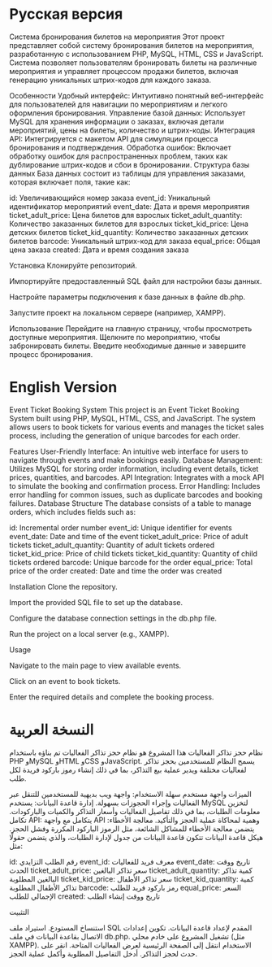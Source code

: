<h1>Русская версия</h1>
Система бронирования билетов на мероприятия
Этот проект представляет собой систему бронирования билетов на мероприятия, разработанную с использованием PHP, MySQL, HTML, CSS и JavaScript. Система позволяет пользователям бронировать билеты на различные мероприятия и управляет процессом продажи билетов, включая генерацию уникальных штрих-кодов для каждого заказа.

Особенности
Удобный интерфейс: Интуитивно понятный веб-интерфейс для пользователей для навигации по мероприятиям и легкого оформления бронирования.
Управление базой данных: Использует MySQL для хранения информации о заказах, включая детали мероприятий, цены на билеты, количество и штрих-коды.
Интеграция API: Интегрируется с макетом API для симуляции процесса бронирования и подтверждения.
Обработка ошибок: Включает обработку ошибок для распространенных проблем, таких как дублирование штрих-кодов и сбои в бронировании.
Структура базы данных
База данных состоит из таблицы для управления заказами, которая включает поля, такие как:

id: Увеличивающийся номер заказа
event_id: Уникальный идентификатор мероприятий
event_date: Дата и время мероприятия
ticket_adult_price: Цена билетов для взрослых
ticket_adult_quantity: Количество заказанных билетов для взрослых
ticket_kid_price: Цена детских билетов
ticket_kid_quantity: Количество заказанных детских билетов
barcode: Уникальный штрих-код для заказа
equal_price: Общая цена заказа
created: Дата и время создания заказа

Установка
Клонируйте репозиторий.

Импортируйте предоставленный SQL файл для настройки базы данных.

Настройте параметры подключения к базе данных в файле db.php.

Запустите проект на локальном сервере (например, XAMPP).

Использование
Перейдите на главную страницу, чтобы просмотреть доступные мероприятия.
Щелкните по мероприятию, чтобы забронировать билеты.
Введите необходимые данные и завершите процесс бронирования.

<h1>English Version</h1>
Event Ticket Booking System
This project is an Event Ticket Booking System built using PHP, MySQL, HTML, CSS, and JavaScript. The system allows users to book tickets for various events and manages the ticket sales process, including the generation of unique barcodes for each order.

Features
User-Friendly Interface: An intuitive web interface for users to navigate through events and make bookings easily.
Database Management: Utilizes MySQL for storing order information, including event details, ticket prices, quantities, and barcodes.
API Integration: Integrates with a mock API to simulate the booking and confirmation process.
Error Handling: Includes error handling for common issues, such as duplicate barcodes and booking failures.
Database Structure
The database consists of a table to manage orders, which includes fields such as:

id: Incremental order number
event_id: Unique identifier for events
event_date: Date and time of the event
ticket_adult_price: Price of adult tickets
ticket_adult_quantity: Quantity of adult tickets ordered
ticket_kid_price: Price of child tickets
ticket_kid_quantity: Quantity of child tickets ordered
barcode: Unique barcode for the order
equal_price: Total price of the order
created: Date and time the order was created

Installation
Clone the repository.

Import the provided SQL file to set up the database.

Configure the database connection settings in the db.php file.

Run the project on a local server (e.g., XAMPP).

Usage

Navigate to the main page to view available events.

Click on an event to book tickets.

Enter the required details and complete the booking process.


<h1>النسخة العربية</h1>
نظام حجز تذاكر الفعاليات
هذا المشروع هو نظام حجز تذاكر الفعاليات تم بناؤه باستخدام PHP وMySQL وHTML وCSS وJavaScript. يسمح النظام للمستخدمين بحجز تذاكر لفعاليات مختلفة ويدير عملية بيع التذاكر، بما في ذلك إنشاء رموز باركود فريدة لكل طلب.

الميزات
واجهة مستخدم سهلة الاستخدام: واجهة ويب بديهية للمستخدمين للتنقل عبر الفعاليات وإجراء الحجوزات بسهولة.
إدارة قاعدة البيانات: يستخدم MySQL لتخزين معلومات الطلبات، بما في ذلك تفاصيل الفعاليات وأسعار التذاكر والكميات والباركودات.
تكامل API: يتكامل مع واجهة API وهمية لمحاكاة عملية الحجز والتأكيد.
معالجة الأخطاء: يتضمن معالجة الأخطاء للمشاكل الشائعة، مثل الرموز الباركود المكررة وفشل الحجز.
هيكل قاعدة البيانات
تتكون قاعدة البيانات من جدول لإدارة الطلبات، والذي يتضمن حقولًا مثل:

id: رقم الطلب التزايدي
event_id: معرف فريد للفعاليات
event_date: تاريخ ووقت الحدث
ticket_adult_price: سعر تذاكر البالغين
ticket_adult_quantity: كمية تذاكر البالغين المطلوبة
ticket_kid_price: سعر تذاكر الأطفال
ticket_kid_quantity: كمية تذاكر الأطفال المطلوبة
barcode: رمز باركود فريد للطلب
equal_price: السعر الإجمالي للطلب
created: تاريخ ووقت إنشاء الطلب

التثبيت

استنساخ المستودع.
استيراد ملف SQL المقدم لإعداد قاعدة البيانات.
تكوين إعدادات الاتصال بقاعدة البيانات في ملف db.php.
تشغيل المشروع على خادم محلي (مثل XAMPP).
الاستخدام
انتقل إلى الصفحة الرئيسية لعرض الفعاليات المتاحة.
انقر على حدث لحجز التذاكر.
أدخل التفاصيل المطلوبة وأكمل عملية الحجز.





